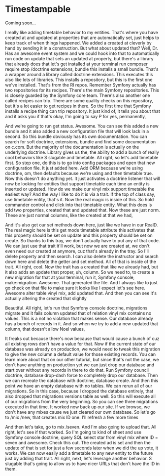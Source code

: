 # Timestampable

Coming soon...

I really like adding timetable behavior to my entities. That's where you have created
at and updated at properties that are automatically set, just helps to keep track of
when things happened. We added a created at cleverly by hand by sending it in a
construction. But what about updated that? Well, Dr. Has an awesome event system and
we could hook into that to automatically run code on update that sets an updated at
property, but there's a library that already does that let's get installed at your
terminal run composer require stop /doctrine extensions, bundle this installs a small
bundle. That's a wrapper around a library called doctrine extensions. This executes
this also like lots of libraries. This installs a repository, but this is the first
one we've installed. That's from the RI repos. Remember Symfony actually has two
repositories for its recipes. There's the main Symfony repositories. This is closely
guarded by the Symfony core team. There's also another one called recipes can trip.
There are some quality checks on this repository, but it's a lot easier to get
recipes in there. So the first time that Symfony installs a recipe thing can trip
repository. It just kind of, it tells you about that and it asks you if that's okay,
I'm going to say P for yes, permanently,

And we're going to run get status. Awesome. You can see this added a new bundle and
it also added a new configuration file that will look lack in a second. So this
bundle obviously has its own documentation. You can search for soft doctrine,
extensions, bundle and find some documentation on c.com. But the majority of the
documentation is actually on the underlying doctrine. Library gives us the, the
ability to add a bunch of really cool behaviors like S slugable and timetable. All
right, so let's add timetable first. So step one, do this is to go into config
packages and open that new configuration file. It just added here. Add ORM because
we're using doctrine, om, then defaults because we're using and then timetable true.
Now this doesn't do anything yet. It just activates a doctrine listener that will now
be looking for entities that support timetable each time an entity is inserted or
updated. How do we make our vinyl mix support timetable the easiest way? And the way
I like to do it is via a trait. If the top of class say, use timetable entity, that's
it. Now the real magic is inside of this. So hold commander control and click into
that timetable entity. What this does is add two properties, created that and updated
that. Now these are just norm. These are just normal columns, like the created at
that we had,

And it's also get our set methods down here, just like we have in our RealD. The real
magic here is this get mode timetable attribute this activates that this property
should be set on update and this property should be set on create. So thanks to this
tray, we don't actually have to put any of that code. We can just use that trait
it'll work, but now we are created at, we don't even need our created at anymore, cuz
that's already in the tray. So I'll delete property and then search. I can also
delete the instructor and search down here and delete the getter and set method. All
of that is inside of the trait. All right, cool. Now the trait has a created that
like we already had, but it also adds an update that proper, uh, column. So we need
to, to create a new migration for that at your terminal, run it, Symfony console,
make:migration. Awesome. That generated the file. And I always like to just go check
on that file to make sure it looks like I expect let's see here. Awesome alter table
vinyl mix, add updated that. And then you can see it's actually altering the created
that slightly

Beautiful. All right, let's run that Symfony console doctrine, migrations migrate and
it fails column updated that of relation vinyl mix contains no values. This is a not
no violation that makes sense. Our database already has a bunch of records in it. And
so when we try to add a new updated that column, that doesn't allow Noel values,

It freaks out because there's now because that would cause a bunch of cuz all
existing rows don't have a value for that. Now if the current state of our database
was already on production, we would need to tweak this migration to give the new
column a default value for those existing records. You can learn more about that on
our other tutorial, but since that's not the case, we don't have anything on
production yet we can just drop our database and start over without any records in
there to do that. Run Symfony council doctrine, database drop-dash force to
completely drop our database. Then we can recreate the database with doctrine,
database create. And then this point we have an empty database with no tables. We can
rerun all of our migrations. So in this case, because I dropped the database
entirely, that also dropped that migrations versions table as well. So this will
execute all of our migrations from the very beginning. So you can see three
migrations executed in that time. It worked now back up our site. If we browse, we
don't have any mixes cause we just cleared our own database. So let's go to /mix
/new, that creates mix ID one. I'll refresh a few more times

And then let's take, go to mix /seven. And I'm also going to upload that. All right,
let's see if that worked. So I'm going to kind of sheet and use Symfony console
doctrine, query SQL select star from vinyl mix where ID = seven and awesome. Check
this out. The created ad is set and then the update of that is set for just a few
seconds later when we did the up vote, it works. We can now easily add a timetable to
any new entity to the future just by adding that trait. All right, next, let's
leverage another behavior. S slugable that's going to allow us to have nicer URLs
that don't have the ID in them.
